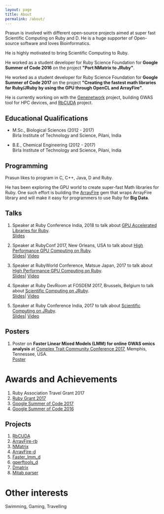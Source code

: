 ```yaml
---
layout: page
title: About
permalink: /about/
---
```


Prasun is involved with different open-source projects aimed at super fast
Scientific Computing on Ruby and D. He is a huge supporter of Open-source
software and loves Bioinformatics.

He is highly motivated to bring Scientific Computing to Ruby.

He worked as a student developer for Ruby Science Foundation for
**Google Summer of Code 2016** on the project **"Port NMatrix to JRuby"**.

He worked as a student developer for Ruby Science Foundation for
**Google Summer of Code 2017** on the project **"Creating the fastest math libraries
for Ruby/JRuby by using the GPU through OpenCL and ArrayFire"**.

He is currently working on with the [Genenetwork](https://github.com/GENENETWORK) project, building
GWAS tool for HPC devices, and [RbCUDA](https://github.com/prasunanand/rbcuda) project.

## Educational Qualifications

* M.Sc., Biological Sciences (2012 - 2017) <br>
 Birla Institute of Technology and Science, Pilani, India

* B.E., Chemical Engineering (2012 - 2017) <br>
 Birla Institute of Technology and Science, Pilani, India

## Programming

Prasun likes to program in C, C++, Java, D and Ruby.

He has been exploring the GPU world to create super-fast Math libraries for Ruby. One such effort is building the
[ArrayFire](https://github.com/arrayfire/arrayfire-rb) gem that wraps ArrayFire library and will make it easy
for programmers to use Ruby for **Big Data**.


## Talks

1. Speaker at Ruby Conference India, 2018 to talk about [GPU Accelerated Libraries for Ruby](http://rubyconfindia.org/program/#prasun). <br>
[Slides](https://www.slideshare.net/PrasunAnand2/rubyconfindia2018-gpu-accelerated-libraries-for-ruby)

2. Speaker at RubyConf 2017, New Orleans, USA to talk about [High Performance GPU Computing on Ruby](http://rubyconf.org/program#session-234). <br>
[Slides](https://www.slideshare.net/PrasunAnand2/high-performance-gpu-computing-with-ruby-rubyconf-2017)| [Video](http://confreaks.tv/videos/rubyconf2017-high-performance-gpu-computing-with-ruby)

3. Speaker at RubyWorld Conference, Matsue Japan, 2017 to talk about [High Performance GPU Computing on Ruby](http://2017.rubyworld-conf.org/en/program/). <br>
[Slides](https://www.slideshare.net/PrasunAnand2/high-performance-gpu-computing-with-ruby)| [Video](https://youtu.be/_NeFdIhzz1o?t=9159)

4. Speaker at Ruby DevRoom at FOSDEM 2017, Brussels, Belgium to talk about [Scientific Computing on JRuby](https://fosdem.org/2017/schedule/event/ruby_scientific_computing_on_jruby/).<br>
[Slides](https://www.slideshare.net/PrasunAnand2/fosdem2017-scientific-computing-on-jruby)| [Video](https://video.fosdem.org/2017/K.4.201/ruby_scientific_computing_on_jruby.mp4)

5. Speaker at Ruby Conference India, 2017 to talk about [Scientific Computing on JRuby](http://rubyconfindia.org/program/#prasun-anand). <br>
[Slides](https://www.slideshare.net/PrasunAnand2/scientific-computing-on-jruby)| [Video](https://www.youtube.com/watch?v=mZEZ13nr-LQ)


## Posters

1. Poster on **Faster Linear Mixed Models (LMM) for online GWAS omics analysis​** at [Complex Trait Community Conference 2017](http://complextrait.org/ctc2017/), Memphis, Tennessee,
USA.<br>
[Poster](https://github.com/prasunanand/resume/blob/master/CTC_2017_Poster_Faster_LMM_D.pdf)


# Awards and Achievements
1. Ruby Association Travel Grant 2017
2. [Ruby Grant 2017](http://www.ruby.or.jp/en/news/20171206)
3. [Google Summer of Code 2017](https://summerofcode.withgoogle.com/archive/2017/projects/5200694831218688/)
4. [Google Summer of Code 2016](https://summerofcode.withgoogle.com/archive/2016/projects/4640058522992640/)

## Projects

1. [RbCUDA](https://github.com/prasunanand/rbcuda)
2. [ArrayFire-rb](https://github.com/arrayfire/arrayfire-rb)
3. [NMatrix](https://github.com/sciruby/nmatrix)
4. [ArrayFire-d](https://github.com/arrayfire/arrayfire-d)
5. [Faster_lmm_d](https://github.com/prasunanand/faster_lmm_d)
6. [gperftools_d](https://github.com/prasunanand/gperftools_d)
7. [Dmatrix](https://github.com/prasunanand/dmatrix)
8. [Mitab parser](https://github.com/prasunanand/mitab/tree/lazyparse_pcows)

# Other interests

Swimming, Gaming, Travelling
